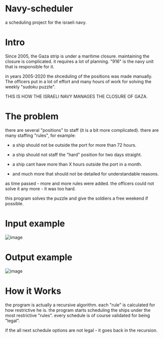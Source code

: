 # Navy-scheduler
  a scheduling project for the israeli navy.
  
# Intro
  Since 2005, the Gaza strip is under a maritime closure.
  maintaining the closure is complicated. it requires a lot of planning.
  "916" is the navy unit that is responsible for it.
  
  in years 2005-2020 the shceduling of the positions was made manually.
  The officers put in a lot of effort and many hours of work for solving the weekly "sudoku puzzle".
  
  THIS IS HOW THE ISRAELI NAVY MANAGES THE CLOSURE OF GAZA.
  
# The problem  
  there are several "positions" to staff (it is a bit more complicated).
  there are many staffing "rules", for example:
  - a ship should not be outside the port for more than 72 hours.
  - a ship should not staff the "hard" position for two days straight.
  - a ship cant have more than X hours outside the port in a month.
  
  - and much more that should not be detailed for understandable reasons.
  
  as time passed - more and more rules were added.
  the officers could not solve it any more - it was too hard.
  
  this program solves the puzzle and give the soldiers a free weekend if possible.
  
# Input example

![image](https://user-images.githubusercontent.com/85450521/202537688-7cc7d2bd-a3c9-4f68-849f-abd9615c9bb6.png)

# Output example

![image](https://user-images.githubusercontent.com/85450521/202537810-885e7060-9d45-476c-bcd3-460708bc35b5.png)

   
# How it Works
  the program is actually a recursive algorithm.
  each "rule" is calculated for how restrictive he is.
  the program starts scheduling the ships under the most restrictive "rules".
  every schedule is of course validated for being "legal".
  
  if the all next schedule options are not legal - it goes back in the recursion.
